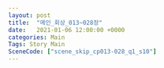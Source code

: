 ```yaml
---
layout: post
title:  "메인_회상_013~028장"
date:   2021-01-06 12:00:00 +0000
categories: Main
Tags: Story Main
SceneCode: ["scene_skip_cp013-028_q1_s10"]
---
```

